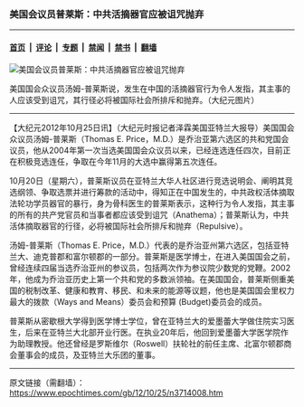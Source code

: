 ### 美国会议员普莱斯：中共活摘器官应被诅咒抛弃

---

#### [首页](../../../..?n3714008) &nbsp;|&nbsp; [评论](../../../../../epoch-comment?n3714008) &nbsp;|&nbsp; [专题](../../../../../epoch-special?n3714008) &nbsp;|&nbsp; [禁闻](../../../../../epoch-news?n3714008) &nbsp;|&nbsp; [禁书](../../../../../books?n3714008) &nbsp;|&nbsp; [翻墙](https://github.com/gfw-breaker/nogfw/blob/master/README.md?n3714008)


<div><img alt="美国会议员普莱斯：中共活摘器官应被诅咒抛弃" class="attachment-djy_600_400 size-djy_600_400 wp-post-image" src="https://i.epochtimes.com/assets/uploads/2012/10/1210242225292266-600x400.jpg"/>
<div class="caption">
 <p>
  美国国会众议员汤姆-普莱斯说，发生在中国的活摘器官行为令人发指，其主事的人应该受到诅咒，其行径必将被国际社会所排斥和抛弃。（大纪元图片）
 </p>
</div></div><hr/><div class="post_content" id="artbody" itemprop="articleBody">
 <!-- article content begin -->
 <p>
  【大纪元2012年10月25日讯】（大纪元时报记者泽霖美国亚特兰大报导）美国国会众议员汤姆-普莱斯（Thomas E. Price，M.D.）是乔治亚第六选区的共和党国会议员，他从2004年第一次当选美国国会众议员以来，已经连选连任四次，目前正在积极竞选连任，争取在今年11月的大选中赢得第五次连任。
 </p>
 <p>
  10月20日（星期六），普莱斯议员在亚特兰大华人社区进行竞选说明会、阐明其竞选纲领、争取选票并进行筹款的活动中，得知正在中国发生的，中共政权活体摘取法轮功学员器官的暴行，身为骨科医生的普莱斯表示，这种行为令人发指，其主事的所有的共产党官员和当事者都应该受到诅咒（Anathema）；普莱斯认为，中共活体摘取器官的行径，必将被国际社会所排斥和抛弃（Repulsive）。
 </p>
 <p>
  汤姆-普莱斯（Thomas E. Price，M.D.）代表的是乔治亚州第六选区，包括亚特兰大、迪克普郡和富尔顿郡的一部分。普莱斯是医学博士，在进入美国国会之前，曾经连续四届当选乔治亚州的参议员，包括两次作为参议院少数党的党鞭。2002年，他成为乔治亚历史上第一个共和党的多数派领袖。在美国国会，普莱斯侧重美国的税制改革、健康和教育、移民、和未来的能源等议题，他也是美国国会里权力最大的拨款（Ways and Means）委员会和预算 (Budget)委员会的成员。
 </p>
 <p>
  普莱斯从密歇根大学得到医学博士学位，曾在亚特兰大的爱墨蕾大学做住院实习医生，后来在亚特兰大北部开业行医。在执业20年后，他回到爱墨蕾大学医学院作为助理教授。他还曾经是罗斯维尔（Roswell）扶轮社的前任主席、北富尔顿郡商会董事会的成员，及亚特兰大乐团的董事。
 </p>
 <p>
  <!-- article content end -->
  <div id="below_article_ad">
  </div>
 </p>
</div>


---

原文链接（需翻墙）：https://www.epochtimes.com/gb/12/10/25/n3714008.htm